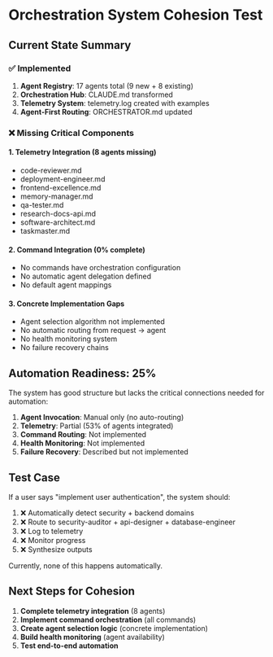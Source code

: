# Orchestration System Cohesion Test

## Current State Summary

### ✅ Implemented
1. **Agent Registry**: 17 agents total (9 new + 8 existing)
2. **Orchestration Hub**: CLAUDE.md transformed
3. **Telemetry System**: telemetry.log created with examples
4. **Agent-First Routing**: ORCHESTRATOR.md updated

### ❌ Missing Critical Components

#### 1. Telemetry Integration (8 agents missing)
- code-reviewer.md
- deployment-engineer.md  
- frontend-excellence.md
- memory-manager.md
- qa-tester.md
- research-docs-api.md
- software-architect.md
- taskmaster.md

#### 2. Command Integration (0% complete)
- No commands have orchestration configuration
- No automatic agent delegation defined
- No default agent mappings

#### 3. Concrete Implementation Gaps
- Agent selection algorithm not implemented
- No automatic routing from request → agent
- No health monitoring system
- No failure recovery chains

## Automation Readiness: 25%

The system has good structure but lacks the critical connections needed for automation:

1. **Agent Invocation**: Manual only (no auto-routing)
2. **Telemetry**: Partial (53% of agents integrated)
3. **Command Routing**: Not implemented
4. **Health Monitoring**: Not implemented
5. **Failure Recovery**: Described but not implemented

## Test Case

If a user says "implement user authentication", the system should:
1. ❌ Automatically detect security + backend domains
2. ❌ Route to security-auditor + api-designer + database-engineer
3. ❌ Log to telemetry
4. ❌ Monitor progress
5. ❌ Synthesize outputs

Currently, none of this happens automatically.

## Next Steps for Cohesion

1. **Complete telemetry integration** (8 agents)
2. **Implement command orchestration** (all commands)
3. **Create agent selection logic** (concrete implementation)
4. **Build health monitoring** (agent availability)
5. **Test end-to-end automation**